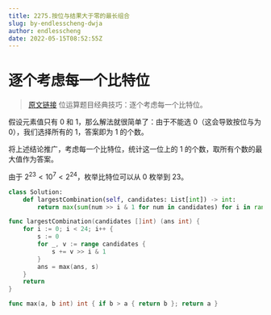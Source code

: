 ```yaml
---
title: 2275.按位与结果大于零的最长组合
slug: by-endlesscheng-dwja
author: endlesscheng
date: 2022-05-15T08:52:55Z
---
```

# 逐个考虑每一个比特位
 
> [原文链接](https://leetcode.cn/problems/largest-combination-with-bitwise-and-greater-than-zero/solution/by-endlesscheng-dwja)
位运算题目经典技巧：逐个考虑每一个比特位。

假设元素值只有 $0$ 和 $1$，那么解法就很简单了：由于不能选 $0$（这会导致按位与为 $0$），我们选择所有的 $1$，答案即为 $1$ 的个数。

将上述结论推广，考虑每一个比特位，统计这一位上的 $1$ 的个数，取所有个数的最大值作为答案。

由于 $2^{23} < 10^7<2^{24}$，枚举比特位可以从 $0$ 枚举到 $23$。

```Python [sol1-Python3]
class Solution:
    def largestCombination(self, candidates: List[int]) -> int:
        return max(sum(num >> i & 1 for num in candidates) for i in range(24))
```

```go [sol1-Go]
func largestCombination(candidates []int) (ans int) {
	for i := 0; i < 24; i++ {
		s := 0
		for _, v := range candidates {
			s += v >> i & 1
		}
		ans = max(ans, s)
	}
	return
}

func max(a, b int) int { if b > a { return b }; return a }
```


